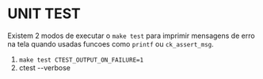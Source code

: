 # UNIT TEST

Existem 2 modos de executar o `make test` para imprimir mensagens de erro na tela quando usadas funcoes como `printf` ou `ck_assert_msg`.

1. `make test CTEST_OUTPUT_ON_FAILURE=1`
2. ctest --verbose
